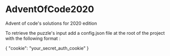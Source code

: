 # AdventOfCode2020
Advent of code's solutions for 2020 edition

To retrieve the puzzle's input add a config.json file at the root of the project with the following format :

{
   "cookie": "your_secret_auth_cookie"
}
